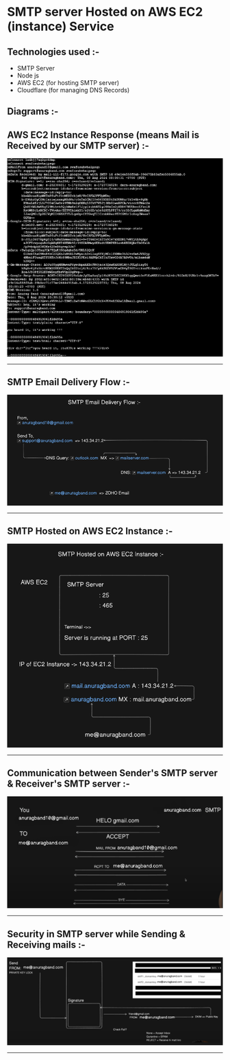 # SMTP server Hosted on AWS EC2 (instance) Service 

## Technologies used :- 

* SMTP Server
* Node js
* AWS EC2 (for hosting SMTP server)
* Cloudflare (for managing DNS Records)

## Diagrams :-

## AWS EC2 Instance Response (means Mail is Received by our SMTP server) :-

![Image](https://github.com/Anurag-Band/smtp-server/blob/main/assets/Screenshot%202024-08-08%20213546.png)
<br/>
****
## SMTP Email Delivery Flow :-

![Image](https://github.com/Anurag-Band/smtp-server/blob/main/assets/Screenshot%202024-08-08%20210048.png)
<br/>
****
## SMTP Hosted on AWS EC2 Instance :-

![Image](https://github.com/Anurag-Band/smtp-server/blob/main/assets/Screenshot%202024-08-08%20212637.png)
<br/>
****
## Communication between Sender's SMTP server & Receiver's SMTP server :-

![Image](https://github.com/Anurag-Band/smtp-server/blob/main/assets/smtp-communication.png)
<br/>
****
## Security in SMTP server while Sending & Receiving mails :-

![Image](https://github.com/Anurag-Band/smtp-server/blob/main/assets/smtp-security.png)
<br/>
****
